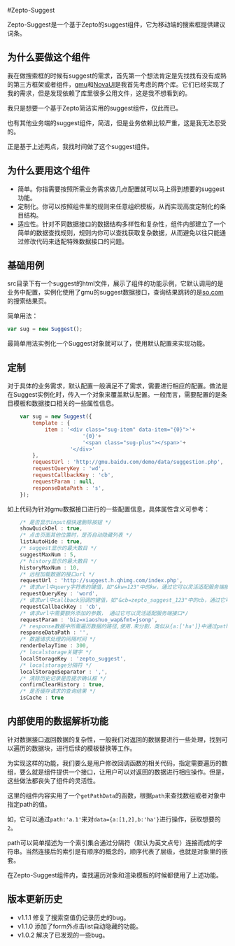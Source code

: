 #Zepto-Suggest

Zepto-Suggest是一个基于Zepto的suggest组件，它为移动端的搜索框提供建议词条。

## 为什么要做这个组件

我在做搜索框的时候有suggest的需求，首先第一个想法肯定是先找找有没有成熟的第三方框架或者组件，[gmu](http://gmu.baidu.com/)和[NovaUI](http://75team.github.io/novaUI/)是我首先考虑的两个库。它们已经实现了我的需求，但是发现依赖了库里很多公用文件，这是我不想看到的。

我只是想要一个基于Zepto简洁实用的suggest组件，仅此而已。

也有其他业务端的suggest组件，简洁，但是业务依赖比较严重，这是我无法忍受的。

正是基于上述两点，我找时间做了这个suggest组件。

## 为什么要用这个组件

* 简单。你指需要按照所需业务需求做几点配置就可以马上得到想要的suggest功能。
* 定制化。你可以按照组件里的规则来任意组织模板，从而实现高度定制化的条目结构。
* 适应性。针对不同数据接口的数据结构多样性和复杂性，组件内部建立了一个简单的数据查找规则，规则内你可以查找获取复杂数据，从而避免以往只能通过修改代码来适配特殊数据接口的问题。

## 基础用例

src目录下有一个suggest的html文件，展示了组件的功能示例，它默认调用的是业务中配置，实例化使用了gmu的suggest数据接口，查询结果跳转的是[so.com](http://www.so.com/)的搜索结果页。

简单用法：

```javascript
var sug = new Suggest();
```

最简单用法实例化一个Suggest对象就可以了，使用默认配置来实现功能。

## 定制

对于具体的业务需求，默认配置一般满足不了需求，需要进行相应的配置。做法是在Suggest实例化时，传入一个对象来覆盖默认配置。一般而言，需要配置的是条目模板和数据接口相关的一些属性信息。

```javascript
	var sug = new Suggest({
		template : {
			item : '<div class="sug-item" data-item="{0}">'+
						'{0}'+
						'<span class="sug-plus"></span>'+
					'</div>'
		},
		requestUrl : 'http://gmu.baidu.com/demo/data/suggestion.php',
		requestQueryKey : 'wd',
		requestCallbackKey : 'cb',
		requestParam : null,
		responseDataPath : 's',
	});
```

如上代码为针对gmu数据接口进行的一些配置信息，具体属性含义可参考：

```javascript
	/* 是否显示input框快速删除按钮 */
	showQuickDel : true,
	/* 点击页面其他位置时，是否自动隐藏列表 */
	listAutoHide : true,
	/* suggest显示的最大数目 */
	suggestMaxNum : 5,
	/* history显示的最大数目 */
	historyMaxNum : 10,
	/* 远程加载数据的接口url */
	requestUrl : 'http://suggest.h.qhimg.com/index.php',
	/* 请求url中query字符串的键值，如"&kw=123"中的kw，通过它可以灵活适配服务端接口*/
	requestQueryKey : 'word',
	/* 请求url中callback回调的键值，如"&cb=zepto_suggest_123"中的cb，通过它可以灵活适配服务端接口*/
	requestCallbackKey : 'cb',
	/* 请求url中需要额外添加的参数， 通过它可以灵活适配服务端接口*/
	requestParam : 'biz=xiaoshuo_wap&fmt=jsonp',
	/* response数据中所需遍历数据的路径,使用.来分割，类似从{a:['ha']}中通过path:'a.1'来获取ha */
	responseDataPath : '',
	/* 数据请求处理的间隔时间 */
	renderDelayTime : 300,
	/* localstorage关键字 */
	localStorageKey : 'zepto_suggest',
	/* localstorage分隔符 */
	localStorageSeparator : ',',
	/* 清除历史记录是否提示确认框 */
	confirmClearHistory : true,
	/* 是否缓存请求的查询结果 */
	isCache : true
```

## 内部使用的数据解析功能

针对数据接口返回数据的复杂性，一般我们对返回的数据要进行一些处理，找到可以遍历的数据块，进行后续的模板替换等工作。

为实现这样的功能，我们要么是用户修改回调函数的相关代码，指定需要遍历的数组，要么就是组件提供一个接口，让用户可以对返回的数据进行相应操作。但是，这些做法都丧失了组件的灵活性。

这里的组件内容实用了一个`getPathData`的函数，根据`path`来查找数组或者对象中指定path的值。

如，它可以通过`path:'a.1'`来对`data={a:[1,2],b:'ha'}`进行操作，获取想要的`2`。

path可以简单描述为一个索引集合通过分隔符（默认为英文点号）连接而成的字符串。当然连接后的索引是有顺序的概念的，顺序代表了层级，也就是对象里的嵌套。

在Zepto-Suggest组件内，查找遍历对象和渲染模板的时候都使用了上述功能。

## 版本更新历史

* v1.1.1 修复了搜索空值仍记录历史的bug。
* v1.1.0 添加了form外点击list自动隐藏的功能。
* v1.0.2 解决了已发现的一些bug。
